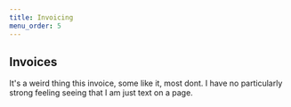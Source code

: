 ```yaml
---
title: Invoicing
menu_order: 5
---
```


## Invoices

It's a weird thing this invoice, some like it, most dont.
I have no particularly strong feeling seeing that I am just text on a page.
